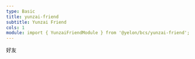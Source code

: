 ```yaml
---
type: Basic
title: yunzai-friend
subtitle: Yunzai Friend
cols: 1
module: import { YunzaiFriendModule } from '@yelon/bcs/yunzai-friend';
---
```


好友
